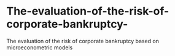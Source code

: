 # The-evaluation-of-the-risk-of-corporate-bankruptcy-
The evaluation of the risk of corporate bankruptcy  based on microeconometric models
